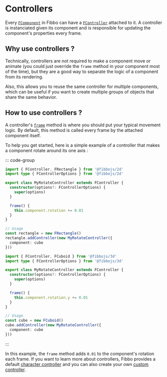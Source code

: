 # Controllers

Every [`FComponent`](/api/core/classes/FComponent) in Fibbo can have a [`FController`](/api/core/classes/FController) attached to it. A controller is instanciated given its component and is responsible for updating the component's properties every frame.

## Why use controllers ?

Technically, controllers are not required to make a component move or animate (you could just override the `frame` method in your component most of the time), but they are a good way to separate the logic of a component from its rendering.

Also, this allows you to reuse the same controller for multiple components, which can be useful if you want to create multiple groups of objects that share the same behavior.

## How to use controllers ?

A controller's [`frame`](/api/core/classes/FController#onframe) method is where you should put your typical movement logic. By default, this method is called every frame by the attached component itself.

To help you get started, here is a simple example of a controller that makes a component rotate around its one axis :

::: code-group

```typescript [2d]
import { FController, FRectangle } from '@fibbojs/2d'
import type { FControllerOptions } from '@fibbojs/2d'

export class MyRotateController extends FController {
  constructor(options?: FControllerOptions) {
    super(options)
  }

  frame() {
    this.component.rotation += 0.01
  }
}

// Usage
const rectangle = new FRectangle()
rectangle.addController(new MyRotateController({
  component: cube
}))
```

```typescript [3d]
import { FController, FCuboid } from '@fibbojs/3d'
import type { FControllerOptions } from '@fibbojs/3d'

export class MyRotateController extends FController {
  constructor(options?: FControllerOptions) {
    super(options)
  }

  frame() {
    this.component.rotation.y += 0.01
  }
}

// Usage
const cube = new FCuboid()
cube.addController(new MyRotateController({
  component: cube
}))
```

:::

In this example, the `frame` method adds `0.01` to the component's rotation each frame.
If you want to learn more about controllers, Fibbo provides a default [character controller](/more/recipes/character-controller) and you can also create your own [custom controller](/more/recipes/custom-controller).
